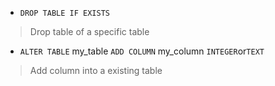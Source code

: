 - `DROP TABLE IF EXISTS` 
> Drop table of a specific table

- `ALTER TABLE` my_table `ADD COLUMN`  my_column `INTEGER`or`TEXT`
> Add column into a existing table 